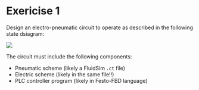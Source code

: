 # Exericise 1

Design an electro-pneumatic circuit to operate as described in the following state dsiagram:  

![](https://imgur.com/7jnO947.png)

The circuit must include the following components:
- Pneumatic scheme (likely a FluidSim `.ct` file)
- Electric scheme (likely in the same file!!)
- PLC controller program (likely in Festo-FBD language)
